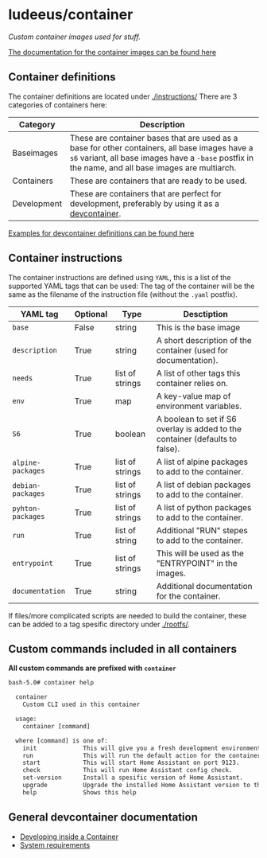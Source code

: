 # ludeeus/container

_Custom container images used for stuff._

[The documentation for the container images can be found here](https://ludeeus.github.io/container/)

## Container definitions

The container definitions are located under [./instructions/](https://github.com/ludeeus/container/tree/master/instructions)
There are 3 categories of containers here:

Category | Description
-- | --
Baseimages | These are container bases that are used as a base for other containers, all base images have a `s6` variant, all base images have a `-base` postfix in the name, and all base images are multiarch.
Containers | These are containers that are ready to be used.
Development | These are containers that are perfect for development, preferably by using it as a [devcontainer](https://code.visualstudio.com/docs/remote/containers).

[Examples for devcontainer definitions can be found here](https://github.com/ludeeus/container/tree/master/devcontainer_samplefiles)


## Container instructions

The container instructions are defined using `YAML`, this is a list of the supported YAML tags that can be used:
The tag of the container will be the same as the filename of the instruction file (without the `.yaml` postfix).

YAML tag | Optional | Type | Desctiption
-- | -- | -- |--
`base` | False | string | This is the base image
`description` | True | string | A short description of the container (used for documentation).
`needs` | True | list of strings | A list of other tags this container relies on.
`env` | True | map | A key-value map of environment variables.
`S6` | True | boolean | A boolean to set if S6 overlay is added to the container (defaults to false).
`alpine-packages` | True | list of strings | A list of alpine packages to add to the container.
`debian-packages` | True | list of strings | A list of debian packages to add to the container.
`pyhton-packages` | True | list of strings | A list of python packages to add to the container.
`run` | True | list of string  | Additional "RUN" stepes to add to the container.
`entrypoint` | True | list of strings | This will be used as the "ENTRYPOINT" in the images.
`documentation` | True | string | Additional documentation for the container.

If files/more complicated scripts are needed to build the container, these can be added to a tag spesific directory under [./rootfs/](https://github.com/ludeeus/container/tree/master/rootfs).

## Custom commands included in all containers

**All custom commands are prefixed with `container`**

```txt
bash-5.0# container help

  container
    Custom CLI used in this container

  usage:
    container [command]

  where [command] is one of:
    init             This will give you a fresh development environment.
    run              This will run the default action for the container you are using.
    start            This will start Home Assistant on port 9123.
    check            This will run Home Assistant config check.
    set-version      Install a spesific version of Home Assistant.
    upgrade          Upgrade the installed Home Assistant version to the latest dev branch.
    help             Shows this help
```

## General devcontainer documentation

- [Developing inside a Container](https://code.visualstudio.com/docs/remote/containers)
- [System requirements](https://code.visualstudio.com/docs/remote/containers#_system-requirements)
